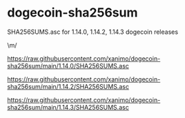 # dogecoin-sha256sum

SHA256SUMS.asc for 1.14.0, 1.14.2, 1.14.3 dogecoin releases

\m/

https://raw.githubusercontent.com/xanimo/dogecoin-sha256sum/main/1.14.0/SHA256SUMS.asc

https://raw.githubusercontent.com/xanimo/dogecoin-sha256sum/main/1.14.2/SHA256SUMS.asc

https://raw.githubusercontent.com/xanimo/dogecoin-sha256sum/main/1.14.3/SHA256SUMS.asc
